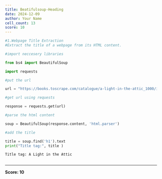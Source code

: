 ```yaml
---
title: Beatifulsoup-Heading
date: 2024-12-09
author: Your Name
cell_count: 13
score: 10
---
```


```python
#1.Webpage Title Extraction
#Extract the title of a webpage from its HTML content.
```


```python
#import neccesery libraries
```


```python
from bs4 import BeautifulSoup
```


```python
import requests
```


```python
#put the url 
```


```python
url = "https://books.toscrape.com/catalogue/a-light-in-the-attic_1000/index.html"
```


```python
#get url using requests 
```


```python
response = requests.get(url)
```


```python
#parse the html content
```


```python
soup = BeautifulSoup(response.content, 'html.parser')
```


```python
#add the title
```


```python
title = soup.find('h1').text
print("Title tag:", title )
```

    Title tag: A Light in the Attic



```python

```


---
**Score: 10**
